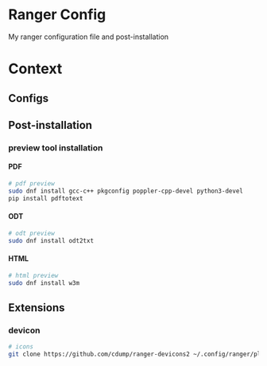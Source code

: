 # Ranger Config
My ranger configuration file and post-installation

# Context

## Configs

## Post-installation

### preview tool installation

#### PDF
```bash
# pdf preview
sudo dnf install gcc-c++ pkgconfig poppler-cpp-devel python3-devel
pip install pdftotext
```

#### ODT
```bash
# odt preview
sudo dnf install odt2txt
```

#### HTML
```bash
# html preview
sudo dnf install w3m
```

## Extensions

### devicon
```bash
# icons
git clone https://github.com/cdump/ranger-devicons2 ~/.config/ranger/plugins/devicons2
```
